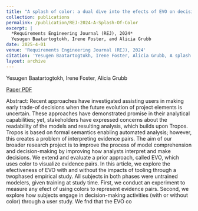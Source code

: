 ```yaml
---
title: "A splash of color: a dual dive into the efects of EVO on decision‑making with goal models"
collection: publications
permalink: /publication/REJ-2024-A-Splash-Of-Color
excerpt: |
  *Requirements Engineering Journal (REJ), 2024*  
  Yesugen Baatartogtokh, Irene Foster, and Alicia Grubb
date: 2025-4-01
venue: 'Requirements Engineering Journal (REJ), 2024'
citation: 'Yesugen Baatartogtokh, Irene Foster, Alicia Grubb, A splash of color: a dual dive into the efects of EVO on decision‑making with goal models. In Requirements Engineering Journal (REJ), 2024.'
layout: archive
---
```

Yesugen Baatartogtokh, Irene Foster, Alicia Grubb

[Paper PDF](https://yesugenb.github.io/rej-2024.pdf)

Abstract: Recent approaches have investigated assisting users in making early trade-of decisions when the future evolution of project elements is uncertain. These approaches have demonstrated promise in their analytical capabilities; yet, stakeholders have expressed concerns about the readability of the models and resulting analysis, which builds upon Tropos. Tropos is based on formal semantics enabling automated analysis; however, this creates a problem of interpreting evidence pairs. The aim of our broader research project is to improve the process of model comprehension and decision-making by improving how analysts interpret and make decisions. We extend and evaluate a prior approach, called EVO, which uses color to visualize evidence pairs. In this article, we explore the efectiveness of EVO with and without the impacts of tooling through a twophased empirical study. All subjects in both phases were untrained modelers, given training at study time. First, we conduct an experiment to measure any efect of using colors to represent evidence pairs. Second, we explore how subjects engage in decision-making activities (with or without color) through a user study. We fnd that the EVO co
